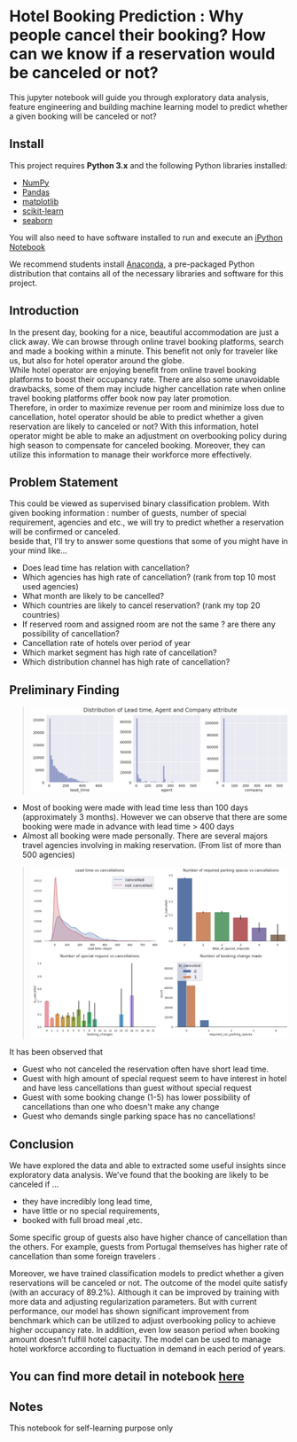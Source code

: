# Hotel Booking Prediction : Why people cancel their booking? How can we know if a reservation would be canceled or not? 

This jupyter notebook will guide you through exploratory data analysis, feature engineering and building machine learning model to predict whether a given booking will be canceled or not?

## Install
This project requires **Python 3.x** and the following Python libraries installed:

- [NumPy](http://www.numpy.org/)
- [Pandas](http://pandas.pydata.org)
- [matplotlib](http://matplotlib.org/)
- [scikit-learn](http://scikit-learn.org/stable/)
- [seaborn](https://seaborn.pydata.org/)

You will also need to have software installed to run and execute an [iPython Notebook](http://ipython.org/notebook.html)

We recommend students install [Anaconda](https://www.continuum.io/downloads), a pre-packaged Python distribution that contains all of the necessary libraries and software for this project.

## Introduction
In the present day, booking for a nice, beautiful accommodation are just a click away. 
We can browse through online travel booking platforms, search and made a booking within a minute. 
This benefit not only for traveler like us, but also for hotel operator around the globe. 
<br>
While hotel operator are enjoying benefit from online travel booking platforms to boost their occupancy rate. 
There are also some unavoidable drawbacks, some of them may include higher cancellation rate when online travel booking platforms offer book now pay later promotion.
<br>
Therefore, in order to maximize revenue per room and minimize loss due to cancellation, 
hotel operator should be able to predict whether a given reservation are likely to canceled or not? 
With this information, hotel operator might be able to make an adjustment on overbooking policy during high season to 
compensate for canceled booking. Moreover, they can utilize this information to manage their workforce more effectively.

## Problem Statement

  This could be viewed as supervised binary classification problem. 
  With given booking information : number of guests, number of special requirement, agencies and etc., 
  we will try to predict whether a reservation will be confirmed or canceled.
  <br>
  beside that, I'll try to answer some questions that some of you might have in your mind like...
  
  
* Does lead time has relation with cancellation?
* Which agencies has high rate of cancellation? (rank from top 10 most used agencies)
* What month are likely to be cancelled?
* Which countries are likely to cancel reservation? (rank my top 20 countries)
* If reserved room and assigned room are not the same ? are there any possibility of cancellation?
* Cancellation rate of hotels over period of year
* Which market segment has high rate of cancellation?
* Which distribution channel has high rate of cancellation?

 ## Preliminary Finding
 
>![Distribution](https://github.com/Joeycooky/DataScience-portfolio/blob/master/Hotel%20cancellation%20prediction/image/download.png) 

* Most of booking were made with lead time less than 100 days (approximately 3 months). However we can observe that there are some booking were made in advance with lead time > 400 days 
* Almost all booking were made personally. There are several majors travel agencies involving in making reservation. (From list of more than 500 agencies)

>![Leadtime](https://github.com/Joeycooky/DataScience-portfolio/blob/master/Hotel%20cancellation%20prediction/image/__results___45_0.png)

It has been observed that
* Guest who not canceled the reservation often have short lead time.
* Guest with high amount of special request seem to have interest in hotel and have less cancellations than guest without special request
* Guest with some booking change (1-5) has lower possibility of cancellations than one who doesn't make any change
* Guest who demands single parking space has no cancellations!

## Conclusion

We have explored the data and able to extracted some useful insights since exploratory data analysis. We’ve found that the booking are likely to be canceled if ... 
* they have incredibly long lead time, 
* have little or no special requirements, 
* booked with full broad meal ,etc. 

Some specific group of guests also have higher chance of cancellation than the others. For example, guests from Portugal themselves has higher rate of cancellation than some foreign travelers .

Moreover, we have trained classification models to predict whether a given reservations will be canceled or not. The outcome of the model quite satisfy (with an accuracy of 89.2%). Although it can be improved by training with more data and adjusting regularization parameters. But with current performance, our model has shown significant improvement from benchmark which can be utilized to adjust overbooking policy to achieve higher occupancy rate. In addition, even low season period when booking amount doesn’t fulfill hotel capacity. The model can be used to manage hotel workforce according to fluctuation in demand in each period of years.

## You can find more detail in notebook [here](https://nbviewer.jupyter.org/github/Joeycooky/DataScience-portfolio/blob/master/Hotel%20cancellation%20prediction/hotel-demand.ipynb)
## Notes
This notebook for self-learning purpose only
